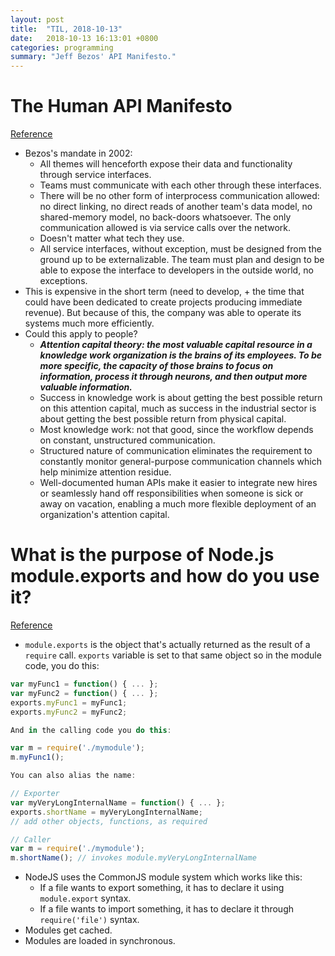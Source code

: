 ```yaml
---
layout: post
title:  "TIL, 2018-10-13"
date:   2018-10-13 16:13:01 +0800
categories: programming
summary: "Jeff Bezos' API Manifesto."
---
```


# The Human API Manifesto
[Reference](http://calnewport.com/blog/2018/09/18/the-human-api-manifesto/)

- Bezos's mandate in 2002:
  - All themes will henceforth expose their data and functionality through service interfaces.
  - Teams must communicate with each other through these interfaces.
  - There will be no other form of interprocess communication allowed: no direct linking, no direct reads of another team's data model, no shared-memory model, no back-doors whatsoever. The only communication allowed is via service calls over the network.
  - Doesn't matter what tech they use.
  - All service interfaces, without exception, must be designed from the ground up to be externalizable. The team must plan and design to be able to expose the interface to developers in the outside world, no exceptions.
- This is expensive in the short term (need to develop, + the time that could have been dedicated to create projects producing immediate revenue). But because of this, the company was able to operate its systems much more efficiently.
- Could this apply to people?
  - ***Attention capital theory: the most valuable capital resource in a knowledge work organization is the brains of its employees. To be more specific, the capacity of those brains to focus on information, process it through neurons, and then output more valuable information.***
  - Success in knowledge work is about getting the best possible return on this attention capital, much as success in the industrial sector is about getting the best possible return from physical capital.
  - Most knowledge work: not that good, since the workflow depends on constant, unstructured communication.
  - Structured nature of communication eliminates the requirement to constantly monitor general-purpose communication channels which help minimize attention residue.
  - Well-documented human APIs make it easier to integrate new hires or seamlessly hand off responsibilities when someone is sick or away on vacation, enabling a much more flexible deployment of an organization's attention capital.

# What is the purpose of Node.js module.exports and how do you use it?
[Reference](https://stackoverflow.com/questions/5311334/what-is-the-purpose-of-node-js-module-exports-and-how-do-you-use-it)

- `module.exports` is the object that's actually returned as the result of a `require` call. `exports` variable is set to that same object so in the module code, you do this:

``` js
var myFunc1 = function() { ... };
var myFunc2 = function() { ... };
exports.myFunc1 = myFunc1;
exports.myFunc2 = myFunc2;

And in the calling code you do this:

var m = require('./mymodule');
m.myFunc1();

You can also alias the name:

// Exporter
var myVeryLongInternalName = function() { ... };
exports.shortName = myVeryLongInternalName;
// add other objects, functions, as required

// Caller
var m = require('./mymodule');
m.shortName(); // invokes module.myVeryLongInternalName
```

- NodeJS uses the CommonJS module system which works like this:
  - If a file wants to export something, it has to declare it using `module.export` syntax.
  - If a file wants to import something, it has to declare it through `require('file')` syntax.
- Modules get cached.
- Modules are loaded in synchronous.

